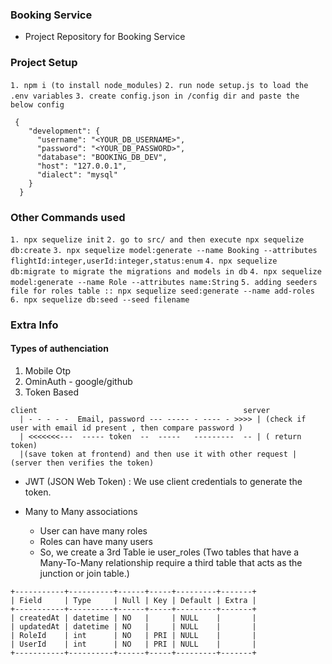 ### Booking Service
- Project Repository for Booking Service

### Project Setup
`1. npm i (to install node_modules)`
`2. run node setup.js to load the .env variables`
`3. create config.json in /config dir and paste the below config`
```
 {
    "development": {
      "username": "<YOUR_DB_USERNAME>",
      "password": "<YOUR_DB_PASSWORD>",
      "database": "BOOKING_DB_DEV",
      "host": "127.0.0.1",
      "dialect": "mysql" 
    }
  }
  ```

### Other Commands used
`1. npx sequelize init`
`2. go to src/ and then execute npx sequelize db:create`
`3. npx sequelize model:generate --name Booking --attributes flightId:integer,userId:integer,status:enum`
`4. npx sequelize db:migrate to migrate the migrations and models in db`
`4. npx sequelize model:generate --name Role --attributes name:String`
`5. adding seeders file for roles table :: npx sequelize seed:generate --name add-roles`
`6. npx sequelize db:seed --seed filename`


### Extra Info
#### Types of authenciation
1) Mobile Otp
2) OminAuth - google/github
3) Token Based

```
client                                              server
  | - - - - -  Email, password --- ----- - ---- - >>>> | (check if user with email id present , then compare password )
  | <<<<<<<---  ----- token  --  -----   ---------  -- | ( return token)
  |(save token at frontend) and then use it with other request | (server then verifies the token)

```
- JWT (JSON Web Token) : We use client credentials to generate the token.

- Many to Many associations
  - User can have many roles
  - Roles can have many users
  - So, we create a 3rd Table ie user_roles  (Two tables that have a Many-To-Many relationship require a third table that acts as the junction or join table.)
 ```
+-----------+----------+------+-----+---------+-------+
| Field     | Type     | Null | Key | Default | Extra |
+-----------+----------+------+-----+---------+-------+
| createdAt | datetime | NO   |     | NULL    |       |
| updatedAt | datetime | NO   |     | NULL    |       |
| RoleId    | int      | NO   | PRI | NULL    |       |
| UserId    | int      | NO   | PRI | NULL    |       |
+-----------+----------+------+-----+---------+-------+
```